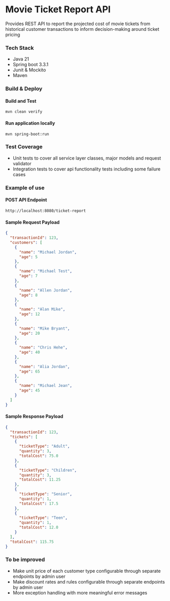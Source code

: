 # Movie Ticket Report API

Provides REST API to report the projected cost of movie tickets from historical customer transactions to inform
decision-making around ticket pricing

### Tech Stack
* Java 21
* Spring boot 3.3.1
* Junit & Mockito
* Maven

### Build & Deploy
#### Build and Test
```shell
mvn clean verify
```

#### Run application locally
```shell
mvn spring-boot:run
```

### Test Coverage
* Unit tests to cover all service layer classes, major models and request validator
* Integration tests to cover api functionality tests including some failure cases

### Example of use
#### POST API Endpoint
```text
http://localhost:8080/ticket-report
```
#### Sample Request Payload
```json
{
  "transactionId": 123,
  "customers": [
    {
      "name": "Michael Jordan",
      "age": 5
    },
    {
      "name": "Michael Test",
      "age": 7
    },
    {
      "name": "Allen Jordan",
      "age": 8
    },
    {
      "name": "Alan Mike",
      "age": 12
    },
    {
      "name": "Mike Bryant",
      "age": 20
    },
    {
      "name": "Chris Hehe",
      "age": 40
    },
    {
      "name": "Alia Jordan",
      "age": 65
    },
    {
      "name": "Michael Jean",
      "age": 45
    }
  ]
}
```

#### Sample Response Payload
```json
{
  "transactionId": 123,
  "tickets": [
    {
      "ticketType": "Adult",
      "quantity": 3,
      "totalCost": 75.0
    },
    {
      "ticketType": "Children",
      "quantity": 3,
      "totalCost": 11.25
    },
    {
      "ticketType": "Senior",
      "quantity": 1,
      "totalCost": 17.5
    },
    {
      "ticketType": "Teen",
      "quantity": 1,
      "totalCost": 12.0
    }
  ],
  "totalCost": 115.75
}
```

### To be improved
* Make unit price of each customer type configurable through separate endpoints by admin user
* Make discount rates and rules configurable through separate endpoints by admin user
* More exception handling with more meaningful error messages